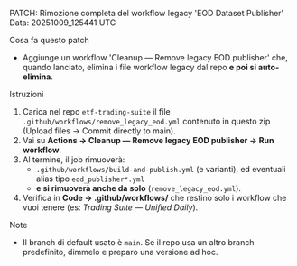 PATCH: Rimozione completa del workflow legacy 'EOD Dataset Publisher'
Data: 20251009_125441 UTC

Cosa fa questo patch
- Aggiunge un workflow 'Cleanup — Remove legacy EOD publisher' che, quando lanciato, elimina
  i file workflow legacy dal repo **e poi si auto-elimina**.

Istruzioni
1) Carica nel repo `etf-trading-suite` il file `.github/workflows/remove_legacy_eod.yml` contenuto in questo zip (Upload files → Commit directly to main).
2) Vai su **Actions → Cleanup — Remove legacy EOD publisher → Run workflow**.
3) Al termine, il job rimuoverà:
   - `.github/workflows/build-and-publish.yml` (e varianti), ed eventuali alias tipo `eod_publisher*.yml`
   - **e si rimuoverà anche da solo** (`remove_legacy_eod.yml`).
4) Verifica in **Code → .github/workflows/** che restino solo i workflow che vuoi tenere
   (es: *Trading Suite — Unified Daily*).

Note
- Il branch di default usato è `main`. Se il repo usa un altro branch predefinito, dimmelo e preparo una versione ad hoc.

